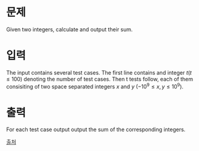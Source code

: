 # 문제

Given two integers, calculate and output their sum.

# 입력

The input contains several test cases. The first line contains and integer $t (t ≤ 100)$ denoting the number of test cases. Then t tests follow, each of them consisiting of two space separated integers $x$ and $y$ $(−10^{9} ≤ x, y ≤ 10^9)$.

# 출력

For each test case output output the sum of the corresponding integers.

[출처](https://www.acmicpc.net/problem/7891)
